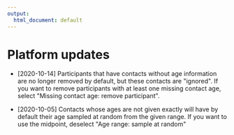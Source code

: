 ```yaml
---
output:
  html_document: default
---
```

# Platform updates

* [2020-10-14] Participants that have contacts without age information are no longer removed by default, but these contacts are "ignored". If you want to remove participants with at least one missing contact age, select "Missing contact age: remove participant".

* [2020-10-05] Contacts whose ages are not given exactly will have by default their age sampled at random from the given range. If you want to use the midpoint, deselect "Age range: sample at random" 
